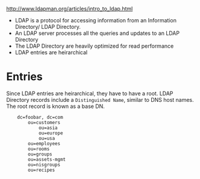 http://www.ldapman.org/articles/intro_to_ldap.html

* LDAP is a protocol for accessing information from an Information Directory/ LDAP Directory.
* An LDAP server processes all the queries and updates to an LDAP Directory
* The LDAP Directory are heavily optimized for read performance
* LDAP entries are heirarchical

Entries
=======

Since LDAP entries are heirarchical, they have to have a root. 
LDAP Directory records include a `Distinguished Name`, similar to DNS host names. 
The root record is known as a base DN. 

```
    dc=foobar, dc=com 
        ou=customers 
            ou=asia 
            ou=europe 
            ou=usa 
        ou=employees 
        ou=rooms 
        ou=groups 
        ou=assets-mgmt 
        ou=nisgroups 
        ou=recipes
```
